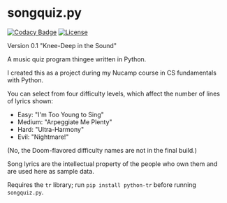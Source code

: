 # songquiz.py

[![Codacy Badge](https://app.codacy.com/project/badge/Grade/95403440bddf4ab4907a3fbb952b28c2)](https://www.codacy.com/gh/waellison/songquiz/dashboard?utm_source=github.com&amp;utm_medium=referral&amp;utm_content=waellison/songquiz&amp;utm_campaign=Badge_Grade)
[![License](https://img.shields.io/github/license/waellison/songquiz)](#)

Version 0.1 "Knee-Deep in the Sound"

A music quiz program thingee written in Python.

I created this as a project during my Nucamp course in CS fundamentals with Python.

You can select from four difficulty levels, which affect the number of lines of lyrics shown:

* Easy: "I'm Too Young to Sing"
* Medium: "Arpeggiate Me Plenty"
* Hard: "Ultra-Harmony"
* Evil: "Nightmare!"

(No, the Doom-flavored difficulty names are not in the final build.)

Song lyrics are the intellectual property of the people who own them and are used here as sample data.

Requires the `tr` library; run `pip install python-tr` before running `songquiz.py`.
